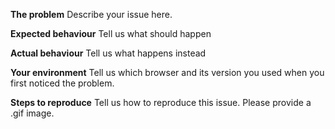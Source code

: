 **The problem**
Describe your issue here.

**Expected behaviour**
Tell us what should happen

**Actual behaviour**
Tell us what happens instead

**Your environment**
Tell us which browser and its version you used when you first noticed the problem.

**Steps to reproduce**
Tell us how to reproduce this issue. Please provide a .gif image.

